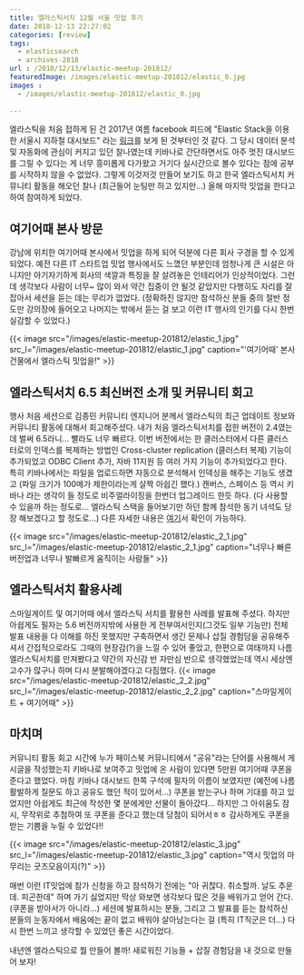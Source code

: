 ```yaml
---
title: 엘라스틱서치 12월 서울 밋업 후기
date: 2018-12-13 22:27:02
categories: [review]
tags:
  - elasticsearch
  - archives-2018
url : /2018/12/13/elastic-meetup-201812/
featuredImage: /images/elastic-meetup-201812/elastic_0.jpg
images :
  - /images/elastic-meetup-201812/elastic_0.jpg
  
---
```

엘라스틱을 처음 접하게 된 건 2017년 여름 facebook 피드에 "Elastic Stack을 이용한 서울시 지하철 대시보드" 라는 [링크](https://www.elastic.co/kr/blog/seoul-metro-2014)를 보게 된 것부터인 것 같다. 그 당시 데이터 분석 및 자동화에 관심이 커지고 있던 찰나였는데 <!-- more -->키바나로 간단하면서도 아주 멋진 대시보드를 그릴 수 있다는 게 너무 흥미롭게 다가왔고 거기다 실시간으로 볼수 있다는 점에 공부를 시작하지 않을 수 없었다. 그렇게 이것저것 만들어 보기도 하고 한국 엘라스틱서치 커뮤니티 활동을 해오던 찰나 (최근들어 눈팅만 하고 있지만...) 올해 마지막 밋업을 한다고 하여 참여하게 되었다.

## 여기어때 본사 방문
강남에 위치한 여기어때 본사에서 밋업을 하게 되어 덕분에 다른 회사 구경을 할 수 있게 되었다. 예전 다른 IT 스타트업 밋업 행사에서도 느꼈던 부분인데 엄청나게 큰 시설은 아니지만 아기자기하게 회사의 색깔과 특징을 잘 살려놓은 인테리어가 인상적이었다. 그런데 생각보다 사람이 너무~ 많이 와서 약간 집중이 안 될것 같았지만 다행히도 자리를 잘 잡아서 세션을 듣는 데는 무리가 없었다. (정확하진 않지만 참석하신 분들 중의 절반 정도만 강의장에 들어오고 나머지는 밖에서 듣는 걸 보고 이런 IT 행사의 인기를 다시 한번 실감할 수 있었다.)

{{< image src="/images/elastic-meetup-201812/elastic_1.jpg" src_l="/images/elastic-meetup-201812/elastic_1.jpg" caption="'여기어때' 본사건물에서 엘라스틱 밋업을!" >}}

## 엘라스틱서치 6.5 최신버전 소개 및 커뮤니티 회고
행사 처음 세션으로 김종민 커뮤니티 엔지니어 분께서 엘라스틱의 최근 업데이트 정보와 커뮤니티 활동에 대해서 회고해주셨다. 내가 처음 엘라스틱서치를 접한 버전이 2.4였는데 벌써 6.5라니... 빨라도 너무 빠르다. 이번 버전에서는 한 클러스터에서 다른 클러스터로의 인덱스를 복제하는 방법인 Cross-cluster replication (클러스터 복제) 기능이 추가되었고 ODBC Client 추가, 자바 11지원 등 여러 가지 기능이 추가되었다고 한다. 
특히 키바나에서는 파일을 업로드하면 자동으로 분석해서 인덱싱을 해주는 기능도 생겼고 (파일 크기가 100메가 제한이라는게 살짝 아쉽긴 했다.) 캔버스, 스페이스 등 역시 키바나 라는 생각이 들 정도로 비주얼라이징을 한번더 업그레이드 한듯 하다. (다 사용할 수 있을까 하는 정도로... 엘라스틱 스택을 들어보기만 하던 함께 참석한 동기 녀석도 당장 해보겠다고 할 정도로...)
다른 자세한 내용은 [여기](https://www.elastic.co/kr/blog/elastic-stack-6-5-0-released)서 확인이 가능하다.

{{< image src="/images/elastic-meetup-201812/elastic_2_1.jpg" src_l="/images/elastic-meetup-201812/elastic_2_1.jpg" caption="너무나 빠른 버전업과 너무나 발빠르게 움직이는 사람들" >}}

## 엘라스틱서치 활용사례
스마일게이트 및 여기어때 에서 엘라스틱 서치를 활용한 사례를 발표해 주셨다. 하지만 아쉽게도 필자는 5.6 버전까지밖에 사용한 게 전부여서인지(그것도 일부 기능만) 전체 발표 내용을 다 이해를 하진 못했지만 구축하면서 생긴 문제나 삽질 경험담을 공유해주셔서 간접적으로라도 그때의 현장감(?)을 느낄 수 있어 좋았고, 한편으로 여태까지 나름 엘라스틱서치를 만져봤다고 약간의 자신감 반 자만심 반으로 생각했었는데 역시 세상엔 고수가 많구나 하며 다시 분발해야겠다고 다짐했다.
{{< image src="/images/elastic-meetup-201812/elastic_2_2.jpg" src_l="/images/elastic-meetup-201812/elastic_2_2.jpg" caption="스마일게이트 + 여기어때" >}}

## 마치며
커뮤니티 활동 회고 시간에 누가 페이스북 커뮤니티에서 "공유"라는 단어를 사용해서 게시글을 작성했는지 키바나로 보여주고 밋업에 온 사람이 있다면 5만원 여기어때 쿠폰을 준다고 했었다. 마침 키바나 대시보드 한쪽 구석에 필자의 이름이 보였지만 (예전에 나름 활발하게 질문도 하고 공유도 했던 적이 있어서...) 쿠폰을 받는구나 하며 기대를 하고 있었지만 아쉽게도 최근에 작성한 몇 분에게만 선물이 돌아갔다... 하지만 그 아쉬움도 잠시, 무작위로 추첨하여 또 쿠폰을 준다고 했는데 당첨이 되어서ㅎㅎ 감사하게도 쿠폰을 받는 기쁨을 누릴 수 있었다!!

{{< image src="/images/elastic-meetup-201812/elastic_3.jpg" src_l="/images/elastic-meetup-201812/elastic_3.jpg" caption="역시 밋업의 마무리는 굿즈모음이지(?)" >}}

매번 이런 IT밋업에 참가 신청을 하고 참석하기 전에는 "아 귀찮다. 취소할까. 날도 추운데. 피곤한데" 하며 가기 싫었지만 막상 와보면 생각보다 많은 것을 배워가고 얻어 간다. (쿠폰을 받아서가 아니라...) 세션에 발표하시는 분들, 그리고 그 발표를 듣는 참석하신 분들의 눈동자에서 배움에는 끝이 없고 배워야 살아남는다는 걸 (특히 IT직군은 더...) 다시 한번 느끼고 생각할 수 있었던 좋은 시간이었다.

내년엔 엘라스틱으로 뭘 만들어 볼까! 새로워진 기능들 + 삽질 경험담을 내 것으로 만들어 보자!